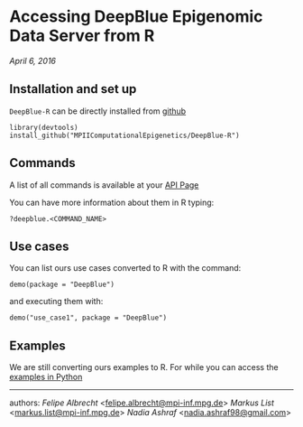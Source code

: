 # Accessing DeepBlue Epigenomic Data Server from R
*April 6, 2016*

##  Installation and set up
`DeepBlue-R` can be directly installed from [github](https://github.com/MPIIComputationalEpigenetics//DeepBlue-R)
```{r eval=FALSE}
library(devtools)
install_github("MPIIComputationalEpigenetics/DeepBlue-R")
```

## Commands
A list of all commands is available at your [API Page](http://deepblue.mpi-inf.mpg.de/api.php)

You can have more information about them in R typing:
```{r eval=FALSE}
?deepblue.<COMMAND_NAME>
```

## Use cases
You can list ours use cases converted to R with the command:
```{r eval=FALSE}
demo(package = "DeepBlue")
```
and executing them with:
```{r eval=FALSE}
demo("use_case1", package = "DeepBlue")
```

## Examples
We are still converting ours examples to R. For while you can access the [examples in Python](deepblue.mpi-inf.mpg.de/api.php)


---
authors: *Felipe Albrecht* <<felipe.albrecht@mpi-inf.mpg.de>>
         *Markus List* <<markus.list@mpi-inf.mpg.de>>
         *Nadia Ashraf* <<nadia.ashraf98@gmail.com>>

